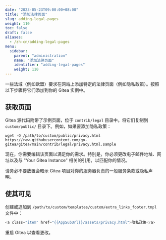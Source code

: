 ```yaml
---
date: "2023-05-23T09:00:00+08:00"
title: "添加法律页面"
slug: adding-legal-pages
weight: 110
toc: false
draft: false
aliases:
  - /zh-cn/adding-legal-pages
menu:
  sidebar:
    parent: "administration"
    name: "添加法律页面"
    identifier: "adding-legal-pages"
    weight: 110
---
```


一些法域（例如欧盟）要求在网站上添加特定的法律页面（例如隐私政策）。按照以下步骤将它们添加到你的 Gitea 实例中。

## 获取页面

Gitea 源代码附带了示例页面，位于 `contrib/legal` 目录中。将它们复制到 `custom/public/` 目录下。例如，如果要添加隐私政策：

```
wget -O /path/to/custom/public/privacy.html https://raw.githubusercontent.com/go-gitea/gitea/main/contrib/legal/privacy.html.sample
```

现在，你需要编辑该页面以满足你的需求。特别是，你必须更改电子邮件地址、网址以及与 "Your Gitea Instance" 相关的引用，以匹配你的情况。

请务必不要放置会暗示 Gitea 项目对你的服务器负责的一般服务条款或隐私声明。

## 使其可见

创建或追加到 `/path/to/custom/templates/custom/extra_links_footer.tmpl` 文件中：

```go
<a class="item" href="{{AppSubUrl}}/assets/privacy.html">隐私政策</a>
```

重启 Gitea 以查看更改。
